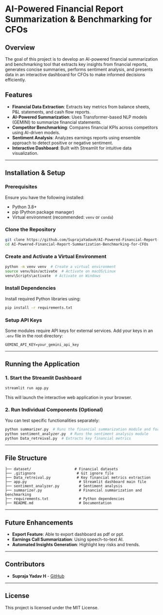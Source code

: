# AI-Powered Financial Report Summarization & Benchmarking for CFOs

## Overview

The goal of this project is to develop an AI-powered financial summarization and benchmarking tool that extracts key insights from financial reports, generates concise summaries, performs sentiment analysis, and presents data in an interactive dashboard for CFOs to make informed decisions efficiently.

## Features
- **Financial Data Extraction**: Extracts key metrics from balance sheets, P&L statements, and cash flow reports.
- **AI-Powered Summarization**: Uses Transformer-based NLP models (GEMINI) to summarize financial statements.
- **Competitor Benchmarking**: Compares financial KPIs across competitors using AI-driven models.
- **Sentiment Analysis**: Analyzes earnings reports using ensemble approach to detect positive or negative sentiment.
- **Interactive Dashboard**: Built with Streamlit for intuitive data visualization.


---
## Installation & Setup
### Prerequisites
Ensure you have the following installed:
- Python 3.8+
- pip (Python package manager)
- Virtual environment (recommended: `venv` or `conda`)

### Clone the Repository
```sh
git clone https://github.com/SuprajaYadavH/AI-Powered-Financial-Report-Summarization-Benchmarking-for-CFOs.git
cd AI-Powered-Financial-Report-Summarization-Benchmarking-for-CFOs
```

### Create and Activate a Virtual Environment
```sh
python -m venv venv  # Create a virtual environment
source venv/bin/activate  # Activate on macOS/Linux
venv\Scripts\activate  # Activate on Windows
```

### Install Dependencies
Install required Python libraries using:
```sh
pip install -r requirements.txt
```

### Setup API Keys
Some modules require API keys for external services. Add your keys in an `.env` file in the root directory:
```
GEMINI_API_KEY=your_gemini_api_key

```

---
## Running the Application
### 1. Start the Streamlit Dashboard
```sh
streamlit run app.py
```
This will launch the interactive web application in your browser.

### 2. Run Individual Components (Optional)
You can test specific functionalities separately:
```sh
python summarizer.py  # Runs the financial summarization module and for benchmarking
python sentiment_analyzer.py  # Runs the sentiment analysis module
python Data_retreival.py  # Extracts key financial metrics
```

---
## File Structure
```
├── dataset/                    # Financial datasets
├── .gitignore                   # Git ignore file
├── Data_retreival.py            # Key financial metrics extraction
├── app.py                        # Streamlit dashboard main file
├── sentiment_analyzer.py         # Sentiment analysis
├── summarizer.py                 # Financial summarization and benchmarking
├── requirements.txt              # Python dependencies
├── README.md                     # Documentation
```

---
## Future Enhancements
- **Export Feature**: Able to export dashboard as pdf or ppt.
- **Earnings Call Summarization**: Using speech-to-text AI.
- **Automated Insights Generation**: Highlight key risks and trends.

---
## Contributors
- **Supraja Yadav H** - [GitHub](https://github.com/SuprajaYadavH)

---
## License
This project is licensed under the MIT License.

